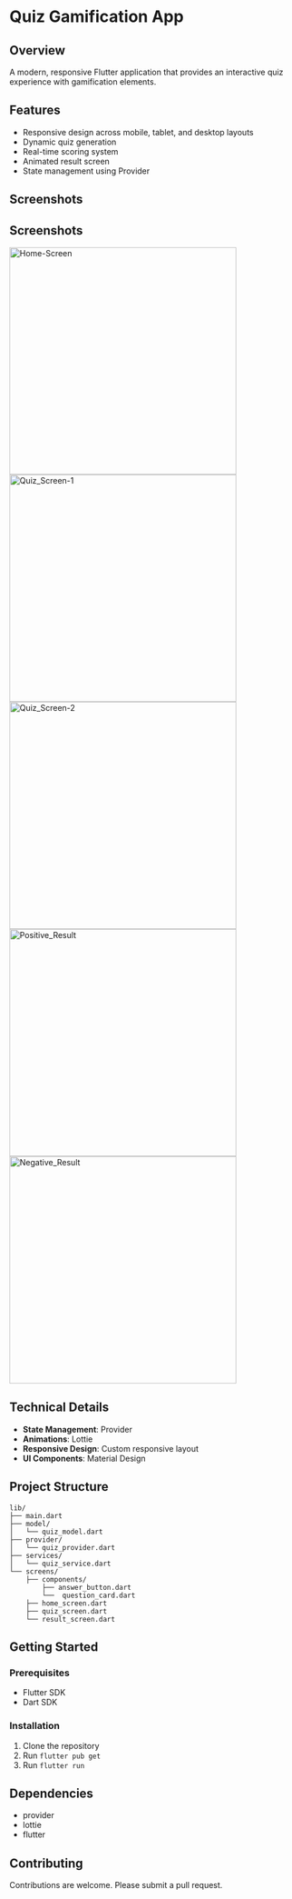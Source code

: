 # Quiz Gamification App

## Overview
A modern, responsive Flutter application that provides an interactive quiz experience with gamification elements.

## Features
- Responsive design across mobile, tablet, and desktop layouts
- Dynamic quiz generation
- Real-time scoring system
- Animated result screen
- State management using Provider

## Screenshots
## Screenshots
<img src="https://github.com/user-attachments/assets/c659062c-197f-406a-935e-3b2d00a71f72" alt="Home-Screen" width="400" />
<img src="https://github.com/user-attachments/assets/7c3e2976-2700-4ca8-b71b-f8a94f0c27fd" alt="Quiz_Screen-1" width="400" />
<img src="https://github.com/user-attachments/assets/be0923f6-4817-44fd-82e9-a080625e7e63" alt="Quiz_Screen-2" width="400" />
<img src="https://github.com/user-attachments/assets/663e1167-df68-4974-a2cc-eefc541c5c27" alt="Positive_Result" width="400" />
<img src="https://github.com/user-attachments/assets/577a1063-6ae4-4c56-8d85-0eafc95aafb2" alt="Negative_Result" width="400" />




## Technical Details
- **State Management**: Provider
- **Animations**: Lottie
- **Responsive Design**: Custom responsive layout
- **UI Components**: Material Design

## Project Structure
```
lib/
├── main.dart
├── model/
│   └── quiz_model.dart
├── provider/
│   └── quiz_provider.dart
├── services/
│   └── quiz_service.dart
└── screens/
    ├── components/
        ├── answer_button.dart
        └──  question_card.dart
    ├── home_screen.dart
    ├── quiz_screen.dart
    └── result_screen.dart
```

## Getting Started

### Prerequisites
- Flutter SDK
- Dart SDK

### Installation
1. Clone the repository
2. Run `flutter pub get`
3. Run `flutter run`

## Dependencies
- provider
- lottie
- flutter

## Contributing
Contributions are welcome. Please submit a pull request.
